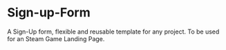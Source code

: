 # Sign-up-Form
A Sign-Up form, flexible and reusable template for any project. To be used for an Steam Game Landing Page.
